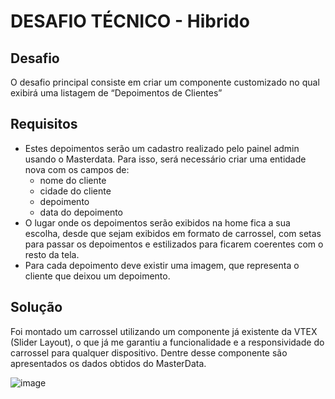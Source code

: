 # DESAFIO TÉCNICO - Hibrido

## Desafio
 O desafio principal consiste em criar um componente
customizado no qual exibirá uma listagem de “Depoimentos de Clientes”

## Requisitos
- Estes depoimentos serão um cadastro realizado pelo painel admin
usando o Masterdata. Para isso, será necessário criar uma entidade nova
com os campos de:
  - nome do cliente
  - cidade do cliente
  - depoimento
  - data do depoimento
 - O lugar onde os depoimentos serão exibidos na home fica a sua escolha,
desde que sejam exibidos em formato de carrossel, com setas para
passar os depoimentos e estilizados para ficarem coerentes com o resto
da tela.
- Para cada depoimento deve existir uma imagem, que representa o cliente
que deixou um depoimento.

## Solução
Foi montado um carrossel utilizando um componente já existente da VTEX (Slider Layout), o que já me garantiu a funcionalidade e a responsividade do carrossel para qualquer dispositivo. Dentre desse componente são apresentados os dados obtidos do MasterData.

![image](https://github.com/JoaoLucasRB/teste-hibrido/assets/32493395/7eb6409b-921a-461b-9004-3d14b0764a23)
